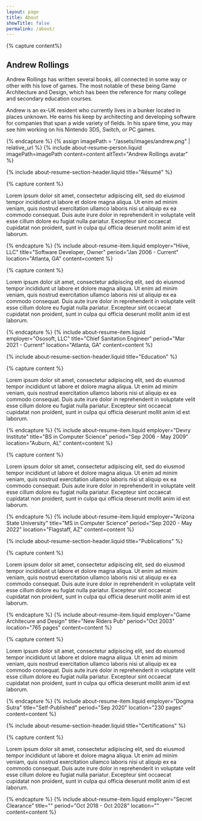 ```yaml
---
layout: page
title: About
showTitle: false
permalink: /about/
---
```


{% capture content%}
## Andrew Rollings

Andrew Rollings has written several books, all connected in some way or other with his love of games. The most notable of these being Game Architecture and Design, which has been the reference for many college and secondary education courses.

Andrew is an ex-UK resident who currently lives in a bunker located in places unknown. He earns his keep by architecting and developing software for companies that span a wide variety of fields. In his spare time, you may see him working on his Nintendo 3DS, Switch, or PC games.

{% endcapture %}
{% assign imagePath = "/assets/images/andrew.png" | relative_url %}
{% include about-resume-person.liquid imagePath=imagePath content=content altText="Andrew Rollings avatar" %}


<!-- ---------------------- RESUME ---------------------- -->

{% include about-resume-section-header.liquid title="Résumé" %}


{% capture content %}

Lorem ipsum dolor sit amet, consectetur adipiscing elit, sed do eiusmod tempor incididunt ut labore et dolore magna aliqua. Ut enim ad minim veniam, quis nostrud exercitation ullamco laboris nisi ut aliquip ex ea commodo consequat. Duis aute irure dolor in reprehenderit in voluptate velit esse cillum dolore eu fugiat nulla pariatur. Excepteur sint occaecat cupidatat non proident, sunt in culpa qui officia deserunt mollit anim id est laborum.

{% endcapture %}
{% include about-resume-item.liquid 
    employer="Hiive, LLC" 
    title="Software Developer, Owner" 
    period="Jan 2006 - Current" 
    location="Atlanta, GA" 
    content=content %}

{% capture content %}

Lorem ipsum dolor sit amet, consectetur adipiscing elit, sed do eiusmod tempor incididunt ut labore et dolore magna aliqua. Ut enim ad minim veniam, quis nostrud exercitation ullamco laboris nisi ut aliquip ex ea commodo consequat. Duis aute irure dolor in reprehenderit in voluptate velit esse cillum dolore eu fugiat nulla pariatur. Excepteur sint occaecat cupidatat non proident, sunt in culpa qui officia deserunt mollit anim id est laborum.

{% endcapture %}
{% include about-resume-item.liquid 
    employer="Ososoft, LLC" 
    title="Chief Sanitation Engineer" 
    period="Mar 2021 - Current" 
    location="Atlanta, GA" 
    content=content %}

<!-- ---------------------- EDUCATION ---------------------- -->

{% include about-resume-section-header.liquid title="Education" %}


{% capture content %}

Lorem ipsum dolor sit amet, consectetur adipiscing elit, sed do eiusmod tempor incididunt ut labore et dolore magna aliqua. Ut enim ad minim veniam, quis nostrud exercitation ullamco laboris nisi ut aliquip ex ea commodo consequat. Duis aute irure dolor in reprehenderit in voluptate velit esse cillum dolore eu fugiat nulla pariatur. Excepteur sint occaecat cupidatat non proident, sunt in culpa qui officia deserunt mollit anim id est laborum.

{% endcapture %}
{% include about-resume-item.liquid 
    employer="Devry Institute" 
    title="BS in Computer Science" 
    period="Sep 2006 - May 2009" 
    location="Auburn, AL" 
    content=content %}


{% capture content %}

Lorem ipsum dolor sit amet, consectetur adipiscing elit, sed do eiusmod tempor incididunt ut labore et dolore magna aliqua. Ut enim ad minim veniam, quis nostrud exercitation ullamco laboris nisi ut aliquip ex ea commodo consequat. Duis aute irure dolor in reprehenderit in voluptate velit esse cillum dolore eu fugiat nulla pariatur. Excepteur sint occaecat cupidatat non proident, sunt in culpa qui officia deserunt mollit anim id est laborum.

{% endcapture %}
{% include about-resume-item.liquid 
    employer="Arizona State University" 
    title="MS in Computer Science" 
    period="Sep 2020 - May 2022" 
    location="Flagstaff, AZ" 
    content=content %}


<!-- ---------------------- PUBLICATIONS ---------------------- -->

{% include about-resume-section-header.liquid title="Publications" %}


{% capture content %}

Lorem ipsum dolor sit amet, consectetur adipiscing elit, sed do eiusmod tempor incididunt ut labore et dolore magna aliqua. Ut enim ad minim veniam, quis nostrud exercitation ullamco laboris nisi ut aliquip ex ea commodo consequat. Duis aute irure dolor in reprehenderit in voluptate velit esse cillum dolore eu fugiat nulla pariatur. Excepteur sint occaecat cupidatat non proident, sunt in culpa qui officia deserunt mollit anim id est laborum.

{% endcapture %}
{% include about-resume-item.liquid 
    employer="Game Architecure and Design" 
    title="New Riders Pub" 
    period="Oct 2003" 
    location="765 pages" 
    content=content %}


{% capture content %}

Lorem ipsum dolor sit amet, consectetur adipiscing elit, sed do eiusmod tempor incididunt ut labore et dolore magna aliqua. Ut enim ad minim veniam, quis nostrud exercitation ullamco laboris nisi ut aliquip ex ea commodo consequat. Duis aute irure dolor in reprehenderit in voluptate velit esse cillum dolore eu fugiat nulla pariatur. Excepteur sint occaecat cupidatat non proident, sunt in culpa qui officia deserunt mollit anim id est laborum.

{% endcapture %}
{% include about-resume-item.liquid 
    employer="Dogma Sutra" 
    title="Self-Published" 
    period="Sep 2020" 
    location="230 pages" 
    content=content %}


<!-- ---------------------- CERTIFICATIONS ---------------------- -->

{% include about-resume-section-header.liquid title="Certifications" %}


{% capture content %}

Lorem ipsum dolor sit amet, consectetur adipiscing elit, sed do eiusmod tempor incididunt ut labore et dolore magna aliqua. Ut enim ad minim veniam, quis nostrud exercitation ullamco laboris nisi ut aliquip ex ea commodo consequat. Duis aute irure dolor in reprehenderit in voluptate velit esse cillum dolore eu fugiat nulla pariatur. Excepteur sint occaecat cupidatat non proident, sunt in culpa qui officia deserunt mollit anim id est laborum.

{% endcapture %}
{% include about-resume-item.liquid 
    employer="Secret Clearance" 
    title="" 
    period="Oct 2018 - Oct 2028" 
    location="" 
    content=content %}
